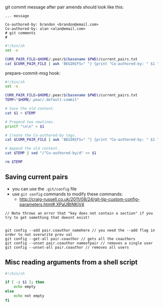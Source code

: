 git commit message after pair amends should look like this:

```
... message

Co-authored-by: brandon <brandon@email.com>
Co-authored-by: alan <alan@email.com>
# git comments
#
```

```sh
#!/bin/sh
set -e

CURR_PAIR_FILE=$HOME/.pear/$(basename $PWD)/current_pairs.txt
cat $CURR_PAIR_FILE | awk 'BEGIN{FS=" "} {print "Co-authored-by: " $1 " <" $2 ">"}' >> $1
```

prepare-commit-msg hook:

```sh
#!/bin/sh
set -e

CURR_PAIR_FILE=$HOME/.pear/$(basename $PWD)/current_pairs.txt
TEMP="$HOME/.pear/.default-commit"

# Save the old content.
cat $1 > $TEMP

# Prepend two newlines.
printf "\n\n" > $1

# Create the Co-authored-by tags.
cat $CURR_PAIR_FILE | awk 'BEGIN{FS=" "} {print "Co-authored-by: " $1 " <" $2 ">"}' >> $1

# Append the old content.
cat $TEMP | sed "/^Co-authored-by/d" >> $1

rm $TEMP
```

## Saving current pairs

- you can use the `.git/config` file
- use `git config` commands to modify these commands:
  - http://craig-russell.co.uk/2011/08/24/git-tip-custom-config-parameters.html#.XPaUBtNKiV4

```
// Note throws an error that "key does not contain a section" if you try to get something that doesnt exist!


git config --add pair.coauthor namehere // you need the --add flag in order to not overwrite prev val
git config --get-all pair.coauthor // gets all the coauthors
git config --unset pair.coauthor nameofpair // removes a single user
git config --unset-all pair.coauthor // removes all users
```

## Misc reading arguments from a shell script

```sh
#!/bin/sh

if [ -z $1 ]; then
    echo empty
else
    echo not empty
fi
```
